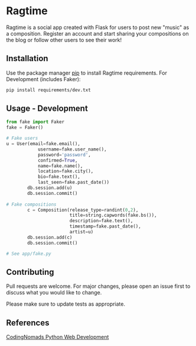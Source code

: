 # Ragtime

Ragtime is a social app created with Flask for users to post new "music" as a composition. Register an account and start sharing your compositions on the blog or follow other users to see their work!

## Installation

Use the package manager [pip](https://pip.pypa.io/en/stable/) to install Ragtime requirements.
For Development (includes Faker):
```bash
pip install requirements/dev.txt
```

## Usage - Development
```python
from fake import Faker
fake = Faker()

# Fake users
u = User(email=fake.email(),
            username=fake.user_name(),
            password='password',
            confirmed=True,
            name=fake.name(),
            location=fake.city(),
            bio=fake.text(),
            last_seen=fake.past_date())
        db.session.add(u)
        db.session.commit()
        
# Fake compositions
        c = Composition(release_type=randint(0,2),
                        title=string.capwords(fake.bs()),
                        description=fake.text(),
                        timestamp=fake.past_date(),
                        artist=u)
        db.session.add(c)
        db.session.commit()

# See app/fake.py
```
## Contributing
Pull requests are welcome. For major changes, please open an issue first to discuss what you would like to change.

Please make sure to update tests as appropriate.

## References
[CodingNomads Python Web Development](https://codingnomads.co/career-track/professional-python-web-development-course)
